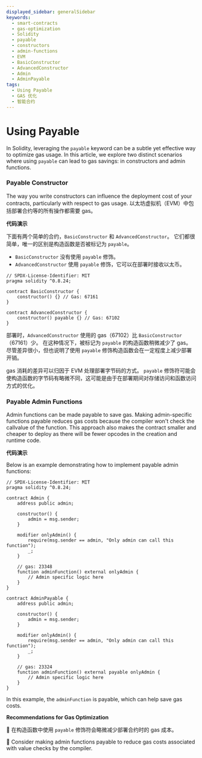 ```yaml
---
displayed_sidebar: generalSidebar
keywords:
  - smart-contracts
  - gas-optimization
  - Solidity
  - payable
  - constructors
  - admin-functions
  - EVM
  - BasicConstructor
  - AdvancedConstructor
  - Admin
  - AdminPayable
tags:
  - Using Payable
  - GAS 优化
  - 智能合约
---
```


# Using Payable

In Solidity, leveraging the `payable` keyword can be a subtle yet effective way to optimize gas usage. In this article, we explore two distinct scenarios where using `payable` can lead to gas savings: in constructors and admin functions.

### Payable Constructor

The way you write constructors can influence the deployment cost of your contracts, particularly with respect to gas usage. 以太坊虚拟机（EVM）中包括部署合约等的所有操作都需要 gas。

**代码演示**

下面有两个简单的合约，`BasicConstructor` 和 `AdvancedConstructor`。 它们都很简单，唯一的区别是构造函数是否被标记为 `payable`。

- `BasicConstructor` 没有使用 `payable` 修饰。
- `AdvancedConstructor` 使用 `payable` 修饰，它可以在部署时接收以太币。

```solidity
// SPDX-License-Identifier: MIT
pragma solidity ^0.8.24;

contract BasicConstructor {
    constructor() {} // Gas: 67161
}

contract AdvancedConstructor {
    constructor() payable {} // Gas: 67102
}
```

部署时，`AdvancedConstructor` 使用的 gas（67102）比 `BasicConstructor`（67161）少。 在这种情况下，被标记为 `payable` 的构造函数稍微减少了 gas。尽管差异很小，但也说明了使用 `payable` 修饰构造函数会在一定程度上减少部署开销。

gas 消耗的差异可以归因于 EVM 处理部署字节码的方式。 `payable` 修饰符可能会使构造函数的字节码有略微不同，这可能是由于在部署期间对存储访问和函数访问方式的优化。

### Payable Admin Functions

Admin functions can be made payable to save gas. Making admin-specific functions payable reduces gas costs because the compiler won't check the callvalue of the function. This approach also makes the contract smaller and cheaper to deploy as there will be fewer opcodes in the creation and runtime code.

**代码演示**

Below is an example demonstrating how to implement payable admin functions:

```solidity
// SPDX-License-Identifier: MIT
pragma solidity ^0.8.24;

contract Admin {
    address public admin;

    constructor() {
        admin = msg.sender;
    }

    modifier onlyAdmin() {
        require(msg.sender == admin, "Only admin can call this function");
        _;
    }

    // gas: 23348
    function adminFunction() external onlyAdmin {
        // Admin specific logic here
    }
}

contract AdminPayable {
    address public admin;

    constructor() {
        admin = msg.sender;
    }

    modifier onlyAdmin() {
        require(msg.sender == admin, "Only admin can call this function");
        _;
    }

    // gas: 23324
    function adminFunction() external payable onlyAdmin {
        // Admin specific logic here
    }
}
```

In this example, the `adminFunction` is payable, which can help save gas costs.

**Recommendations for Gas Optimization**

🌟 在构造函数中使用 `payable` 修饰符会略微减少部署合约时的 gas 成本。

🌟 Consider making admin functions payable to reduce gas costs associated with value checks by the compiler.
